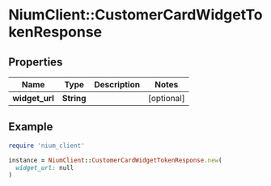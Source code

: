 # NiumClient::CustomerCardWidgetTokenResponse

## Properties

| Name | Type | Description | Notes |
| ---- | ---- | ----------- | ----- |
| **widget_url** | **String** |  | [optional] |

## Example

```ruby
require 'nium_client'

instance = NiumClient::CustomerCardWidgetTokenResponse.new(
  widget_url: null
)
```

